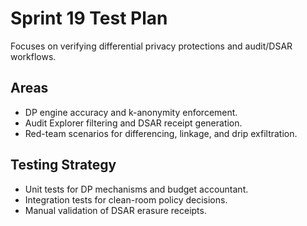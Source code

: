 # Sprint 19 Test Plan

Focuses on verifying differential privacy protections and audit/DSAR workflows.

## Areas
- DP engine accuracy and k-anonymity enforcement.
- Audit Explorer filtering and DSAR receipt generation.
- Red-team scenarios for differencing, linkage, and drip exfiltration.

## Testing Strategy
- Unit tests for DP mechanisms and budget accountant.
- Integration tests for clean-room policy decisions.
- Manual validation of DSAR erasure receipts.
